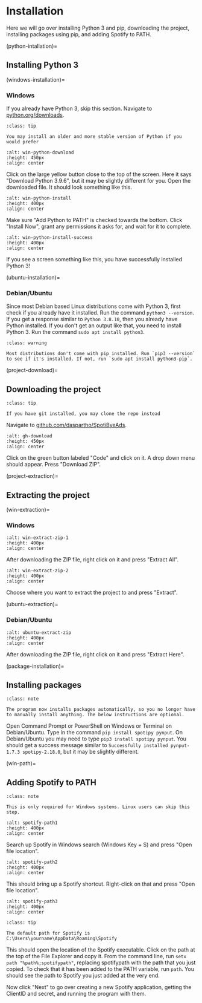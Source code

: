 # Installation

Here we will go over installing Python 3 and pip, downloading the project, installing packages using pip, and adding Spotify to PATH.

(python-intallation)=
## Installing Python 3

(windows-installation)=
### Windows

If you already have Python 3, skip this section. Navigate to [python.org/downloads](https://www.python.org/downloads/).

```{admonition} Tip:
:class: tip

You may install an older and more stable version of Python if you would prefer
```


```{image} https://cdn.discordapp.com/attachments/847957606567378984/873954698439303168/win-python-download.png
:alt: win-python-download
:height: 450px
:align: center
```

Click on the large yellow button close to the top of the screen. Here it says "Download Python 3.9.6", but it may be slightly different for you.
Open the downloaded file. It should look something like this.


```{image} https://cdn.discordapp.com/attachments/847957606567378984/873954698900697168/win-python-install.png
:alt: win-python-install
:height: 400px
:align: center
```

Make sure "Add Python to PATH" is checked towards the bottom. Click "Install Now", grant any permissions it asks for, and wait for it to complete.


```{image} https://cdn.discordapp.com/attachments/847957606567378984/873954699995389962/win-python-install-success.png
:alt: win-python-install-success
:height: 400px
:align: center
```

If you see a screen something like this, you have successfully installed Python 3!

(ubuntu-installation)=
### Debian/Ubuntu

Since most Debian based Linux distributions come with Python 3, first check if you already have it installed. Run the command `python3 --version`. If you get a response similar to `Python 3.8.10`, then you already have Python installed.
If you don't get an output like that, you need to install Python 3. Run the command `sudo apt install python3`.

```{admonition} Warning:
:class: warning

Most distributions don't come with pip installed. Run `pip3 --version` to see if it's installed. If not, run `sudo apt install python3-pip`.
```

(project-download)=
## Downloading the project

```{admonition} Tip:
:class: tip

If you have git installed, you may clone the repo instead
```

Navigate to [github.com/daspartho/SpotiByeAds](https://www.github.com/daspartho/SpotiByeAds).

```{image} https://cdn.discordapp.com/attachments/847957606567378984/873954690918912070/gh-download.png
:alt: gh-download
:height: 450px
:align: center
```

Click on the green button labeled "Code" and click on it. A drop down menu should appear. Press "Download ZIP".

(project-extraction)=
## Extracting the project

(win-extraction)=
### Windows
```{image} https://cdn.discordapp.com/attachments/847957606567378984/873954695062896690/win-extract-zip-1.png
:alt: win-extract-zip-1
:height: 400px
:align: center
```

After downloading the ZIP file, right click on it and press "Extract All".

```{image} https://cdn.discordapp.com/attachments/847957606567378984/873954695759163402/win-extract-zip-2.png
:alt: win-extract-zip-2
:height: 400px
:align: center
```

Choose where you want to extract the project to and press "Extract".

(ubuntu-extraction)=
### Debian/Ubuntu

```{image} https://cdn.discordapp.com/attachments/847957606567378984/873977045053485086/ubuntu-extract-zip.png
:alt: ubuntu-extract-zip
:height: 400px
:align: center
```

After downloading the ZIP file, right click on it and press "Extract Here".

(package-installation)=
## Installing packages

```{admonition} Note:
:class: note

The program now installs packages automatically, so you no longer have to manually install anything. The below instructions are optional.
```

Open Command Prompt or PowerShell on Windows or Terminal on Debian/Ubuntu. Type in the command `pip install spotipy pynput`. On Debian/Ubuntu you may need to type `pip3 install spotipy pynput`.
You should get a success message similar to `Successfully installed pynput-1.7.3 spotipy-2.18.0`, but it may be slightly different.

(win-path)=
## Adding Spotify to PATH

```{admonition} Note:
:class: note

This is only required for Windows systems. Linux users can skip this step.
```

```{image} https://cdn.discordapp.com/attachments/847957606567378984/874104192527106078/spotify-path1.png
:alt: spotify-path1
:height: 400px
:align: center
```

Search up Spotify in Windows search (Windows Key + S) and press "Open file location".

```{image} https://cdn.discordapp.com/attachments/847957606567378984/874104875657617468/spotify-path2.png
:alt: spotify-path2
:height: 400px
:align: center
```

This should bring up a Spotify shortcut. Right-click on that and press "Open file location".

```{image} https://cdn.discordapp.com/attachments/847957606567378984/874107667319242813/spotify-path3.png
:alt: spotify-path3
:height: 400px
:align: center
```

```{admonition} Tip:
:class: tip

The default path for Spotify is C:\Users\yourname\AppData\Roaming\Spotify
```

This should open the location of the Spotify executable. Click on the path at the top of the File Explorer and copy it.
From the command line, run `setx path "%path%;spotifypath"`, replacing spotifypath with the path that you just copied.
To check that it has been added to the PATH variable, run `path`. You should see the path to Spotify you just added at the very end.

Now click "Next" to go over creating a new Spotify application, getting the ClientID and secret, and running the program with them.